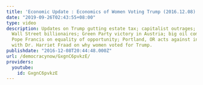 ```yaml
---
title: 'Economic Update : Economics of Women Voting Trump (2016.12.08)'
date: "2019-09-26T02:43:55+08:00"
type: video
description: Updates on Trump gutting estate tax; capitalist outrages; Trump appoints
  Wall Street billionaires; Green Party victory in Austria; big oil companies' desperation;
  Pope Francis on equality of opportunity; Portland, OR acts against inequality. Interview
  with Dr. Harriet Fraad on why women voted for Trump.
publishdate: "2016-12-08T20:44:48.000Z"
url: /democracynow/GxgnC6pvkzE/
providers:
  youtube:
    id: GxgnC6pvkzE
---
```

